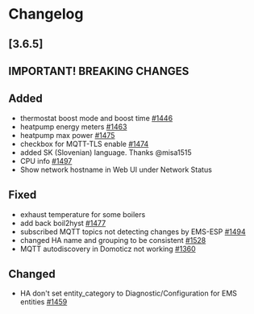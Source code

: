 # Changelog

## [3.6.5]

## **IMPORTANT! BREAKING CHANGES**

## Added

- thermostat boost mode and boost time [#1446](https://github.com/emsesp/EMS-ESP32/issues/1446)
- heatpump energy meters [#1463](https://github.com/emsesp/EMS-ESP32/issues/1463)
- heatpump max power [#1475](https://github.com/emsesp/EMS-ESP32/issues/1475)
- checkbox for MQTT-TLS enable [#1474](https://github.com/emsesp/EMS-ESP32/issues/1474)
- added SK (Slovenian) language. Thanks @misa1515
- CPU info [#1497](https://github.com/emsesp/EMS-ESP32/pull/1497)
- Show network hostname in Web UI under Network Status

## Fixed

- exhaust temperature for some boilers
- add back boil2hyst [#1477](https://github.com/emsesp/EMS-ESP32/issues/1477)
- subscribed MQTT topics not detecting changes by EMS-ESP [#1494](https://github.com/emsesp/EMS-ESP32/issues/1494)
- changed HA name and grouping to be consistent [#1528](https://github.com/emsesp/EMS-ESP32/issues/1528)
- MQTT autodiscovery in Domoticz not working [#1360](https://github.com/emsesp/EMS-ESP32/issues/1528)

## Changed

- HA don't set entity_category to Diagnostic/Configuration for EMS entities [#1459](https://github.com/emsesp/EMS-ESP32/discussions/1459)
